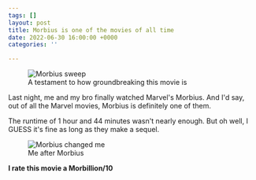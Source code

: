```yaml
---
tags: []
layout: post
title: Morbius is one of the movies of all time
date: 2022-06-30 16:00:00 +0000
categories: ''

---
```

<figure> 
<img src="https://cdn.discordapp.com/attachments/749821207800447077/992270356435968101/cover3.jpg" alt="Morbius sweep">
<figcaption>A testament to how groundbreaking this movie is</figcaption>                                                    
</figure>

Last night, me and my bro finally watched Marvel's Morbius. And I'd say, out of all the Marvel movies, Morbius is definitely one of them.

The runtime of 1 hour and 44 minutes wasn't nearly enough. But oh well, I GUESS it's fine as long as they make a sequel.

<figure> 
<img src="https://cdn.discordapp.com/attachments/749821207800447077/992274175748218962/ezgif-5-b701a1102f.gif)" alt="Morbius changed me"> 
<figcaption>Me after Morbius</figcaption> 
</figure>

**I rate this movie a Morbillion/10**

